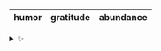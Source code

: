 | humor | gratitude | abundance |
| :---: | :-------: | :-------: |

<details>
  <summary>✨</summary>
  These words are chosen at random each day. New words will appear here tomorrow morning.
</details>